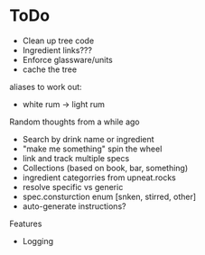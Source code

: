 ToDo
====

* Clean up tree code
* Ingredient links???
* Enforce glassware/units
* cache the tree

aliases to work out:
* white rum -> light rum

Random thoughts from a while ago
* Search by drink name or ingredient
* "make me something" spin the wheel
* link and track multiple specs
* Collections (based on book, bar, something)
* ingredient categorries from upneat.rocks
* resolve specific vs generic
* spec.consturction enum [snken, stirred, other]
* auto-generate instructions?

Features
* Logging